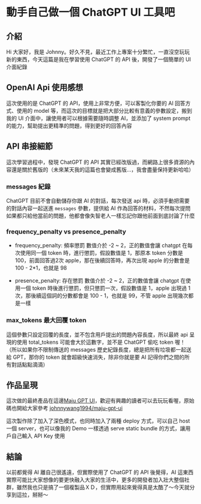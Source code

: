 # 動手自己做一個 ChatGPT UI 工具吧


## 介紹
Hi 大家好，我是 Johnny。好久不見，最近工作上專案十分繁忙，一直沒空玩玩新的東西，今天這篇是我在學習使用 ChatGPT 的 API 後，開發了一個簡單的 UI 介面紀錄


## OpenAI Api 使用感想
這次使用的是 ChatGPT 的 API，使用上非常方便，可以客製化你要的 AI 回答方式、使用的 model 等，而這次的目標就是把大部分比較有意義的參數設定，搬到我的 UI 介面中，讓使用者可以根據需要隨時調整 AI，並添加了 system prompt 的能力，幫助提出更精準的問題，得到更好的回答內容


## API 串接細節
這次學習過程中，發現 ChatGPT 的 API 其實已經改版過，而網路上很多資源的內容還是關於舊版的（未來某天我的這篇也會變成舊版...，我會盡量保持更新哈哈）

### messages 紀錄
ChatGPT 目前不會自動儲存你跟 AI 的對話，每次發送 api 時，必須手動把需要的對話內容一起送進 `messages` 參數，提供給 AI 作為回答的材料，不然每次提問如果都只給他當前的問題，他都會像失智老人一樣忘記你跟他前面到底討論了什麼

### frequency_penalty vs presence_penalty
- frequency_penalty: 頻率懲罰
數值介於 -2 ~ 2，正的數值會讓 chatgpt 在每次使用同一個 token 時，進行懲罰，假設數值是 1，那原本 token 分數是 100，前面回答過2次 apple，那在後續回答時，再次出現 apple 的分數會是 100 - 2*1，也就是 98

- presence_penalty: 存在懲罰
數值介於 -2 ~ 2，正的數值會讓 chatgpt 在使用一個 token 時後進行懲罰，但只懲罰一次，假設數值是 1，apple 出現過 1次，那後續這個詞的分數都會是 100 - 1，也就是 99，不管 apple 出現幾次都是一樣

### max_tokens 最大回覆 token
這個參數只設定回覆的長度，並不包含用戶提出的問題內容長度，所以最終 api 呈現的使用 total_tokens 可能會大於這數字，並不是 ChatGPT 偷吃 token 喔！（所以如果你不限制傳送的 messages 歷史紀錄長度，總是把所有垃圾都一起送給 GPT，那你的 token 就會超級快速消失，除非你就是要 AI 記得你們之間的所有對話點點滴滴）


## 作品呈現
這次做的最終產品在這邊[Maju GPT UI](https://public-gpt.maju-web.club/)，歡迎有興趣的讀者可以去玩玩看喔，原始碼也開給大家參考 [johnnywang1994/maju-gpt-ui](https://github.com/johnnywang1994/maju-gpt-ui)

這次製作除了加入了深色模式，也同時加入了兩種 deploy 方式，可以自己 host 一個 server，也可以像我的 Demo 一樣透過 serve static bundle 的方式，讓用戶自己輸入 API Key 使用


## 結論
以前都覺得 AI 離自己很遙遠，但實際使用了 ChatGPT 的 API 後覺得，AI 這東西實際可能比大家想像的要更快融入大家的生活中，更多的開發者加入壯大整個社群，雖然我也只是搞了一個複製品ＸＤ，但實際用起來覺得真是太酷了～今天就分享到這拉，掰掰～